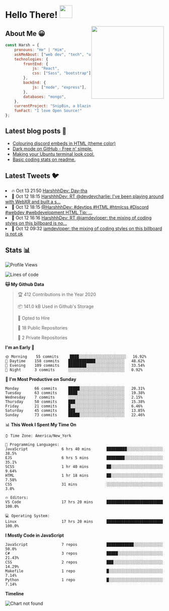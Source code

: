 # Hello There! <img src="https://media.giphy.com/media/hvRJCLFzcasrR4ia7z/giphy.gif" width="40px"></a>

<img align='right' src="https://media.giphy.com/media/M9gbBd9nbDrOTu1Mqx/giphy.gif" width="230">


## About Me :grinning:

```javascript
const Harsh = {
    pronouns: "He" | "Him",
    askMeAbout: ["web dev", "tech", "unity"],
    technologies: {
        frontEnd: {
            js: "React",
            css: ["Sass", "bootstrap"]
        },
        backEnd: {
            js: ["node", "express"],
        },
        databases: "mongo",
    },
    currentProject: "SnipBin, a blazing fast, open source and elegant alternative to PasteBin.",
    funFact: "I love Open Source!"
};
```


## Latest blog posts :book:
<!-- BLOG-POST-LIST:START -->
- [Colouring discord embeds in HTML (theme color)](https://dev.to/harshhhdev/colouring-discord-embeds-in-html-theme-color-2kio)
- [Dark mode on GitHub - Free n' simple.](https://dev.to/harshhhdev/dark-mode-on-github-free-n-simple-562j)
- [Making your Ubuntu terminal look cool.](https://dev.to/harshhhdev/making-your-linux-terminal-look-cool-535n)
- [Basic coding stats on readme.](https://dev.to/harshhhdev/basic-coding-stats-on-readme-246c)
<!-- BLOG-POST-LIST:END -->

## Latest Tweets :bird:

<!-- LATEST-TWEETS:START -->
<li>🔥 Oct 13 21:50 <a href='https://twitter.com/HarshhhDev/status/1316134118300753921'>HarshhhDev: Day-tha</a></li>
<li>💫 Oct 12 18:15 <a href='https://twitter.com/HarshhhDev/status/1315717810358759424'>HarshhhDev: RT @devdevcharlie: I've been playing around with WebXR and built a s...</a></li>
<li>💯 Oct 12 18:15 <a href='https://twitter.com/HarshhhDev/status/1315717641940676610'>@HarshhhDev: #devtips #HTML #htmlcss #Discord #webdev #webdevelopment HTML Tip: ...</a></li>
<li>🚀 Oct 12 16:16 <a href='https://twitter.com/HarshhhDev/status/1315687874105421825'>HarshhhDev: RT @iamdevloper: the mixing of coding styles on this billboard is no...</a></li>
<li>💯 Oct 12 09:32 <a href='https://twitter.com/iamdevloper/status/1315586046709633025'>iamdevloper: the mixing of coding styles on this billboard is not ok</a></li>

<!-- LATEST-TWEETS:END -->


## Stats :bar_chart:

<!--START_SECTION:waka-->
![Profile Views](http://img.shields.io/badge/Profile%20Views-21-blue)

![Lines of code](https://img.shields.io/badge/From%20Hello%20World%20I%27ve%20Written-3.7%20million%20lines%20of%20code-blue)

**🐱 My Github Data** 

> 🏆 412 Contributions in the Year 2020
 > 
> 📦 141.0 kB Used in Github's Storage 
 > 
> 💼 Opted to Hire
 > 
> 📜 18 Public Repositories
 > 
> 🔑 2 Private Repositories 

**I'm an Early 🐤** 

```text
🌞 Morning    55 commits     ████░░░░░░░░░░░░░░░░░░░░░   16.92% 
🌆 Daytime    158 commits    ████████████░░░░░░░░░░░░░   48.62% 
🌃 Evening    109 commits    ████████░░░░░░░░░░░░░░░░░   33.54% 
🌙 Night      3 commits      ░░░░░░░░░░░░░░░░░░░░░░░░░   0.92%

```
📅 **I'm Most Productive on Sunday** 

```text
Monday       66 commits     █████░░░░░░░░░░░░░░░░░░░░   20.31% 
Tuesday      63 commits     ████░░░░░░░░░░░░░░░░░░░░░   19.38% 
Wednesday    7 commits      ░░░░░░░░░░░░░░░░░░░░░░░░░   2.15% 
Thursday     50 commits     ███░░░░░░░░░░░░░░░░░░░░░░   15.38% 
Friday       21 commits     █░░░░░░░░░░░░░░░░░░░░░░░░   6.46% 
Saturday     45 commits     ███░░░░░░░░░░░░░░░░░░░░░░   13.85% 
Sunday       73 commits     █████░░░░░░░░░░░░░░░░░░░░   22.46%

```


📊 **This Week I Spent My Time On** 

```text
⌚︎ Time Zone: America/New_York

💬 Programming Languages: 
JavaScript               6 hrs 40 mins       █████████░░░░░░░░░░░░░░░░   38.5% 
EJS                      6 hrs 5 mins        ████████░░░░░░░░░░░░░░░░░   35.1% 
SCSS                     1 hr 40 mins        ██░░░░░░░░░░░░░░░░░░░░░░░   9.64% 
HTML                     1 hr 18 mins        ██░░░░░░░░░░░░░░░░░░░░░░░   7.58% 
CSS                      31 mins             ░░░░░░░░░░░░░░░░░░░░░░░░░   3.0%

🔥 Editors: 
VS Code                  17 hrs 20 mins      █████████████████████████   100.0%

💻 Operating System: 
Linux                    17 hrs 20 mins      █████████████████████████   100.0%

```

**I Mostly Code in JavaScript** 

```text
JavaScript               7 repos             ████████████░░░░░░░░░░░░░   50.0% 
C#                       3 repos             █████░░░░░░░░░░░░░░░░░░░░   21.43% 
CSS                      2 repos             ███░░░░░░░░░░░░░░░░░░░░░░   14.29% 
Makefile                 1 repo              █░░░░░░░░░░░░░░░░░░░░░░░░   7.14% 
Python                   1 repo              █░░░░░░░░░░░░░░░░░░░░░░░░   7.14%

```


**Timeline**

![Chart not found](https://github.com/harshhhdev/harshhhdev/blob/master/charts/bar_graph.png) 


<!--END_SECTION:waka-->
